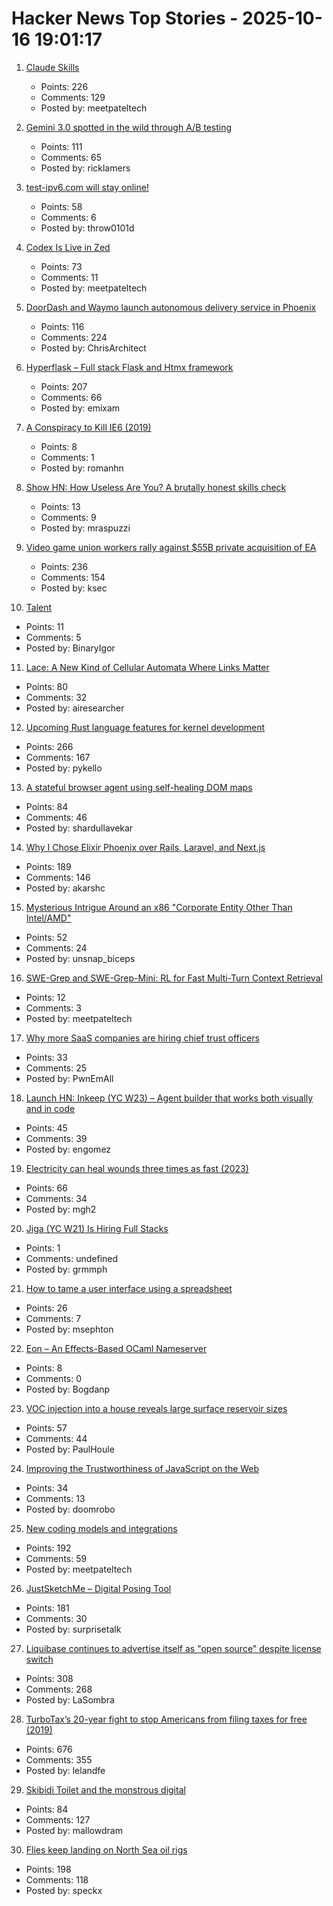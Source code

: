 # Hacker News Top Stories - 2025-10-16 19:01:17

1. [Claude Skills](https://www.anthropic.com/news/skills)
   - Points: 226
   - Comments: 129
   - Posted by: meetpateltech

2. [Gemini 3.0 spotted in the wild through A/B testing](https://ricklamers.io/posts/gemini-3-spotted-in-the-wild/)
   - Points: 111
   - Comments: 65
   - Posted by: ricklamers

3. [test-ipv6.com will stay online!](https://status.test-ipv6.com)
   - Points: 58
   - Comments: 6
   - Posted by: throw0101d

4. [Codex Is Live in Zed](https://zed.dev/blog/codex-is-live-in-zed)
   - Points: 73
   - Comments: 11
   - Posted by: meetpateltech

5. [DoorDash and Waymo launch autonomous delivery service in Phoenix](https://about.doordash.com/en-us/news/waymo)
   - Points: 116
   - Comments: 224
   - Posted by: ChrisArchitect

6. [Hyperflask – Full stack Flask and Htmx framework](https://hyperflask.dev/)
   - Points: 207
   - Comments: 66
   - Posted by: emixam

7. [A Conspiracy to Kill IE6 (2019)](https://blog.chriszacharias.com/a-conspiracy-to-kill-ie6)
   - Points: 8
   - Comments: 1
   - Posted by: romanhn

8. [Show HN: How Useless Are You? A brutally honest skills check](https://www.howuselessareyou.com)
   - Points: 13
   - Comments: 9
   - Posted by: mraspuzzi

9. [Video game union workers rally against $55B private acquisition of EA](https://www.eurogamer.net/ea-union-workers-rally-against-55bn-saudi-backed-private-acquisition-with-formal-petition-to-regulators)
   - Points: 236
   - Comments: 154
   - Posted by: ksec

10. [Talent](https://www.felixstocker.com/blog/talent)
   - Points: 11
   - Comments: 5
   - Posted by: BinaryIgor

11. [Lace: A New Kind of Cellular Automata Where Links Matter](https://www.novaspivack.com/science/introducing-lace-a-new-kind-of-cellular-automata)
   - Points: 80
   - Comments: 32
   - Posted by: airesearcher

12. [Upcoming Rust language features for kernel development](https://lwn.net/Articles/1039073/)
   - Points: 266
   - Comments: 167
   - Posted by: pykello

13. [A stateful browser agent using self-healing DOM maps](https://100x.bot/a/a-stateful-browser-agent-using-self-healing-dom-maps)
   - Points: 84
   - Comments: 46
   - Posted by: shardullavekar

14. [Why I Chose Elixir Phoenix over Rails, Laravel, and Next.js](https://akarshc.com/post/phoenix-for-my-project.html)
   - Points: 189
   - Comments: 146
   - Posted by: akarshc

15. [Mysterious Intrigue Around an x86 "Corporate Entity Other Than Intel/AMD"](https://www.phoronix.com/news/x86-Opcodes-Not-AMD-Or-Intel)
   - Points: 52
   - Comments: 24
   - Posted by: unsnap_biceps

16. [SWE-Grep and SWE-Grep-Mini: RL for Fast Multi-Turn Context Retrieval](https://cognition.ai/blog/swe-grep)
   - Points: 12
   - Comments: 3
   - Posted by: meetpateltech

17. [Why more SaaS companies are hiring chief trust officers](https://www.itbrew.com/stories/2025/10/14/why-more-saas-companies-are-hiring-chief-trust-officers)
   - Points: 33
   - Comments: 25
   - Posted by: PwnEmAll

18. [Launch HN: Inkeep (YC W23) – Agent builder that works both visually and in code](https://github.com/inkeep/agents)
   - Points: 45
   - Comments: 39
   - Posted by: engomez

19. [Electricity can heal wounds three times as fast (2023)](https://www.chalmers.se/en/current/news/mc2-how-electricity-can-heal-wounds-three-times-as-fast/)
   - Points: 66
   - Comments: 34
   - Posted by: mgh2

20. [Jiga (YC W21) Is Hiring Full Stacks](https://www.workatastartup.com/jobs/44310)
   - Points: 1
   - Comments: undefined
   - Posted by: grmmph

21. [How to tame a user interface using a spreadsheet](https://blog.gingerbeardman.com/2025/10/11/how-to-tame-a-user-interface-using-a-spreadsheet/)
   - Points: 26
   - Comments: 7
   - Posted by: msephton

22. [Eon – An Effects-Based OCaml Nameserver](https://ryan.freumh.org/eon.html)
   - Points: 8
   - Comments: 0
   - Posted by: Bogdanp

23. [VOC injection into a house reveals large surface reservoir sizes](https://www.pnas.org/doi/10.1073/pnas.2503399122)
   - Points: 57
   - Comments: 44
   - Posted by: PaulHoule

24. [Improving the Trustworthiness of JavaScript on the Web](https://blog.cloudflare.com/improving-the-trustworthiness-of-javascript-on-the-web/)
   - Points: 34
   - Comments: 13
   - Posted by: doomrobo

25. [New coding models and integrations](https://ollama.com/blog/coding-models)
   - Points: 192
   - Comments: 59
   - Posted by: meetpateltech

26. [JustSketchMe – Digital Posing Tool](https://justsketch.me)
   - Points: 181
   - Comments: 30
   - Posted by: surprisetalk

27. [Liquibase continues to advertise itself as "open source" despite license switch](https://github.com/liquibase/liquibase/issues/7374)
   - Points: 308
   - Comments: 268
   - Posted by: LaSombra

28. [TurboTax’s 20-year fight to stop Americans from filing taxes for free (2019)](https://www.propublica.org/article/inside-turbotax-20-year-fight-to-stop-americans-from-filing-their-taxes-for-free)
   - Points: 676
   - Comments: 355
   - Posted by: lelandfe

29. [Skibidi Toilet and the monstrous digital](https://journal.media-culture.org.au/index.php/mcjournal/article/view/3108)
   - Points: 84
   - Comments: 127
   - Posted by: mallowdram

30. [Flies keep landing on North Sea oil rigs](https://theconversation.com/thousands-of-flies-keep-landing-on-north-sea-oil-rigs-then-taking-off-a-few-hours-later-heres-why-265622)
   - Points: 198
   - Comments: 118
   - Posted by: speckx

